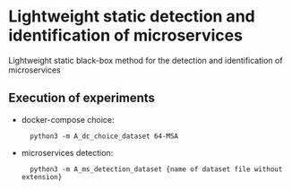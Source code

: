 # Lightweight static detection and identification of microservices
Lightweight static black-box method for the detection and identification of microservices

## Execution of experiments

- docker-compose choice:
  
        python3 -m A_dc_choice_dataset 64-MSA
  
- microservices detection:

        python3 -m A_ms_detection_dataset {name of dataset file without extension}
